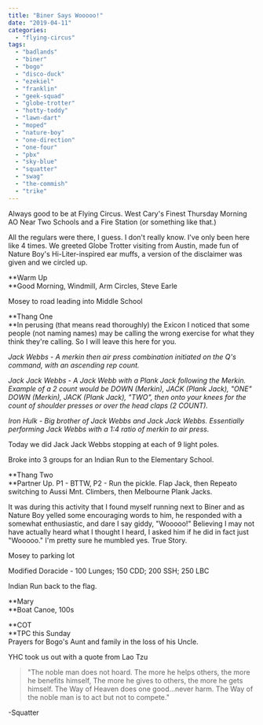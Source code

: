 ```yaml
---
title: "Biner Says Wooooo!"
date: "2019-04-11"
categories: 
  - "flying-circus"
tags: 
  - "badlands"
  - "biner"
  - "bogo"
  - "disco-duck"
  - "ezekiel"
  - "franklin"
  - "geek-squad"
  - "globe-trotter"
  - "hotty-toddy"
  - "lawn-dart"
  - "moped"
  - "nature-boy"
  - "one-direction"
  - "one-four"
  - "pbx"
  - "sky-blue"
  - "squatter"
  - "swag"
  - "the-commish"
  - "trike"
---
```


Always good to be at Flying Circus. West Cary's Finest Thursday Morning AO Near Two Schools and a Fire Station (or something like that.)

All the regulars were there, I guess. I don't really know. I've only been here like 4 times. We greeted Globe Trotter visiting from Austin, made fun of Nature Boy's Hi-Liter-inspired ear muffs, a version of the disclaimer was given and we circled up.

**Warm Up  
**Good Morning, Windmill, Arm Circles, Steve Earle

Mosey to road leading into Middle School

**Thang One  
**In perusing (that means read thoroughly) the Exicon I noticed that some people (not naming names) may be calling the wrong exercise for what they think they're calling. So I will leave this here for you.

_Jack Webbs - A merkin then air press combination initiated on the Q's command, with an ascending rep count._

_Jack Jack Webbs - A Jack Webb with a Plank Jack following the Merkin. Example of a 2 count would be DOWN (Merkin), JACK (Plank Jack), "ONE" DOWN (Merkin), JACK (Plank Jack), "TWO", then onto your knees for the count of shoulder presses or over the head claps (2 COUNT)._

_Iron Hulk - Big brother of Jack Webbs and Jack Jack Webbs. Essentially performing Jack Webbs with a 1:4 ratio of merkin to air press._

Today we did Jack Jack Webbs stopping at each of 9 light poles.

Broke into 3 groups for an Indian Run to the Elementary School.

**Thang Two  
**Partner Up. P1 - BTTW, P2 - Run the pickle. Flap Jack, then Repeato switching to Aussi Mnt. Climbers, then Melbourne Plank Jacks.

It was during this activity that I found myself running next to Biner and as Nature Boy yelled some encouraging words to him, he responded with a somewhat enthusiastic, and dare I say giddy, "Wooooo!" Believing I may not have actually heard what I thought I heard, I asked him if he did in fact just "Wooooo." I'm pretty sure he mumbled yes. True Story.

Mosey to parking lot

Modified Doracide - 100 Lunges; 150 CDD; 200 SSH; 250 LBC

Indian Run back to the flag.

**Mary  
**Boat Canoe, 100s

**COT  
**TPC this Sunday  
Prayers for Bogo's Aunt and family in the loss of his Uncle.  

YHC took us out with a quote from Lao Tzu

> "The noble man does not hoard. The more he helps others, the more he benefits himself, The more he gives to others, the more he gets himself. The Way of Heaven does one good…never harm. The Way of the noble man is to act but not to compete."

\-Squatter
